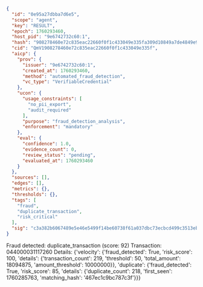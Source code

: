 ```json
{
  "id": "0e95a27dbba7d6e5",
  "scope": "agent",
  "key": "RESULT",
  "epoch": 1760293460,
  "host_pid": "9e6742732c60:1",
  "hash": "908278460e72c835eac22660f0f1c433049e335fa309d10849a7de4849e94764",
  "cid": "QmV1908278460e72c835eac22660f0f1c433049e335f",
  "aicp": {
    "prov": {
      "issuer": "9e6742732c60:1",
      "created_at": 1760293460,
      "method": "automated_fraud_detection",
      "vc_type": "VerifiableCredential"
    },
    "ucon": {
      "usage_constraints": [
        "no_pii_export",
        "audit_required"
      ],
      "purpose": "fraud_detection_analysis",
      "enforcement": "mandatory"
    },
    "eval": {
      "confidence": 1.0,
      "evidence_count": 0,
      "review_status": "pending",
      "evaluated_at": 1760293460
    }
  },
  "sources": [],
  "edges": [],
  "metrics": {},
  "thresholds": {},
  "tags": [
    "fraud",
    "duplicate_transaction",
    "risk_critical"
  ],
  "sig": "c3a382b6067489e5e46e5499f14be60738f61a037dbc73ecbcd499c3513eb2a4"
}
```

Fraud detected: duplicate_transaction (score: 92)
Transaction: 044000031117260
Details: {'velocity': {'fraud_detected': True, 'risk_score': 100, 'details': {'transaction_count': 219, 'threshold': 50, 'total_amount': 18094875, 'amount_threshold': 10000000}}, 'duplicate': {'fraud_detected': True, 'risk_score': 85, 'details': {'duplicate_count': 218, 'first_seen': 1760285763, 'matching_hash': '467ec1c9bc787c3f'}}}